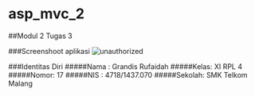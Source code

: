 # asp_mvc_2
##Modul 2 Tugas 3

###Screenshoot aplikasi
![unauthorized](https://cloud.githubusercontent.com/assets/23449098/22531526/40c4d86a-e896-11e6-92c6-8dfe134333e4.PNG)

###Identitas Diri
#####Nama : Grandis Rufaidah
#####Kelas: XI RPL 4
#####Nomor: 17
#####NIS : 4718/1437.070
#####Sekolah: SMK Telkom Malang
